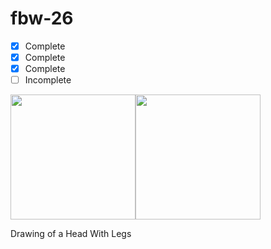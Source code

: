 # fbw-26

- [x] Complete
- [x] Complete
- [x] Complete
- [ ] Incomplete

<img src="https://nlj.netlify.com/img/head.jpg" width="200px"><img src="https://nlj.netlify.com/img/bodyofaman.jpg" width="200px">

Drawing of a Head With Legs
